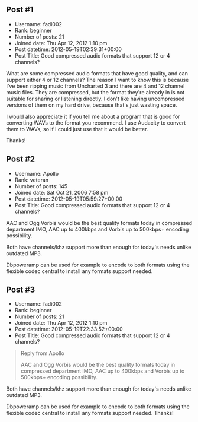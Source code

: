 ## Post #1
- Username: fadi002
- Rank: beginner
- Number of posts: 21
- Joined date: Thu Apr 12, 2012 1:10 pm
- Post datetime: 2012-05-19T02:39:31+00:00
- Post Title: Good compressed audio formats that support 12 or 4 channels?

What are some compressed audio formats that have good quality, and can support either 4 or 12 channels? The reason I want to know this is because I've been ripping music from Uncharted 3 and there are 4 and 12 channel music files. They are compressed, but the format they're already in is not suitable for sharing or listening directly. I don't like having uncompressed versions of them on my hard drive, because that's just wasting space.

I would also appreciate it if you tell me about a program that is good for converting WAVs to the format you recommend. I use Audacity to convert them to WAVs, so if I could just use that it would be better.

Thanks!
## Post #2
- Username: Apollo
- Rank: veteran
- Number of posts: 145
- Joined date: Sat Oct 21, 2006 7:58 pm
- Post datetime: 2012-05-19T05:59:27+00:00
- Post Title: Good compressed audio formats that support 12 or 4 channels?

AAC and Ogg Vorbis would be the best quality formats today in compressed department IMO, AAC up to 400kbps and Vorbis up to 500kbps+ encoding possibility.

Both have channels/khz support more than enough for today's needs unlike outdated MP3.

Dbpoweramp can be used for example to encode to both formats using the flexible codec central to install any formats support needed.
## Post #3
- Username: fadi002
- Rank: beginner
- Number of posts: 21
- Joined date: Thu Apr 12, 2012 1:10 pm
- Post datetime: 2012-05-19T22:33:52+00:00
- Post Title: Good compressed audio formats that support 12 or 4 channels?

> Reply from Apollo
>
> AAC and Ogg Vorbis would be the best quality formats today in compressed department IMO, AAC up to 400kbps and Vorbis up to 500kbps+ encoding possibility.

Both have channels/khz support more than enough for today's needs unlike outdated MP3.

Dbpoweramp can be used for example to encode to both formats using the flexible codec central to install any formats support needed.
Thanks!
